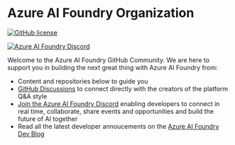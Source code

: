 # Azure AI Foundry Organization

[![GitHub license](https://img.shields.io/github/license/microsoft/ai-agents-for-beginners.svg)](https://github.com/microsoft/ai-agents-for-beginners/blob/master/LICENSE?WT.mc_id=academic-105485-koreyst)

[![Azure AI Foundry Discord](https://dcbadge.limes.pink/api/server/kzRShWzttr)](https://discord.gg/kzRShWzttr)

Welcome to the Azure AI Foundry GitHub Community. We are here to support you in building the next great thing with Azure AI Foundry from:
* Content and repositories below to guide you
* [GitHub Discussions](https://github.com/orgs/azure-ai-foundry/discussions) to connect directly with the creators of the platform Q&A style
* [Join the Azure AI Foundry Discord](https://aka.ms/azureai/discord) enabling developers to connect in real time, collaborate, share events and opportunities and build the future of AI together
* Read all the latest developer annoucements on the [Azure AI Foundry Dev Blog](https://devblogs.microsoft.com/foundry/)
